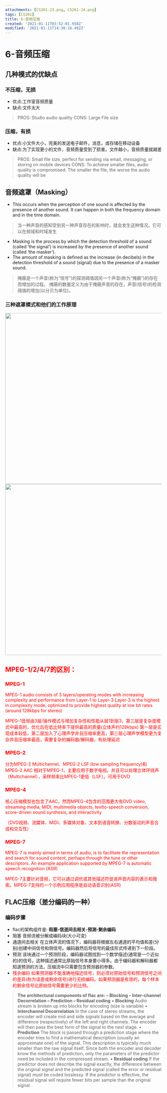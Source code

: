 ```yaml
---
attachments: [CS261-23.png, CS261-24.png]
tags: [CS261]
title: 6-音频压缩
created: '2021-01-11T03:52:01.958Z'
modified: '2021-01-11T14:30:16.492Z'
---
```


# 6-音频压缩

## 几种模式的优缺点
### 不压缩，无损
- 优点:工作室音频质量
- 缺点:文件太大
> PROS: Studio audio quality
CONS: Large File size

### 压缩，有损
- 优点:小文件大小，完美的发送电子邮件，消息，或存储在移动设备
- 缺点:为了实现更小的文件，音频质量受到了损害。文件越小，音频质量就越差
> PROS: Small file size, perfect for sending via email, messaging, or storing on mobile devices
CONS: To achieve smaller files, audio quality is compromised. The smaller the file, the worse the audio quality will be

## 音频遮罩（Masking）
- This occurs when the perception of one sound is affected by the presence of another sound. It can happen in both the frequency domain and in the time domain.
> 当一种声音的感知受到另一种声音存在的影响时，就会发生这种情况。它可以在频域和时域发生

- Masking is the process by which the detection threshold of a sound (called ‘the signal’) is increased by the presence of another sound (called ‘the masker’).
- The amount of masking is defined as the increase (in decibels) in the detection threshold of a sound (signal) due to the presence of a masker sound.
> 掩蔽是一个声音(称为“信号”)的探测阈值因另一个声音(称为“掩蔽”)的存在而增加的过程。
掩蔽的数量定义为由于掩蔽声音的存在，声音(信号)的检测阈值的增加(以分贝为单位)。

### 三种遮罩模式和他们的工作原理
<p>
<img src="@attachment/CS261-23.png" width="550">
<img src="@attachment/CS261-24.png" width="550">
</p>

## <font color="red">MPEG-1/2/4/7的区别：
### MPEG-1
MPEG-1 audio consists of 3 layers/operating modes with increasing complexity and performance from Layer-1 to Layer-3
Layer-3 is the highest in complexity mode, optimized to provide highest quality at low bit rates (around 128kbps for stereo)

MPEG-1音频由3层/操作模式与增加复杂性和性能从层1到层3，第三层是复杂度模式中最高的，优化后在低比特率下提供最高的质量(立体声约128kbps)
第一层是实现成本较低，第二层加入了心理声学并且压缩率更高，第三层心理声学模型更为复杂并且压缩率最高，需要复杂的编码器/解码器，有处理延迟

### MPEG-2
分为MPEG-2 Multichannel、MPEG-2 LSF (low sampling frequency)和 MPEG-2 AAC
相对于MPEG-1，主要应用于数字电视。并且可以处理立体环绕声（Multichannel），采样频率比MPEG-1更低（LSF）。可用于DVD

### MPEG-4
核心压缩模型也包含了AAC，然而MPEG-4包含的范围更大有DVD video, streaming media, MIDI, multimedia objects, textto-speech conversion, score-driven sound synthesis, and interactivity

（DVD视频、流媒体、MIDI、多媒体对象、文本到语音转换、分数驱动的声音合成和交互性）.

### MPEG-7
MPEG-7 is mainly aimed in terms of audio, is to facilitate the representation and search for sound content, perhaps through the tune or other descriptors. An example application supported by MPEG-7 is automatic speech recognition (ASR)

MPEG-7主要针对音频，它可以通过调优或其他描述符促进声音内容的表示和搜索。MPEG-7支持的一个示例应用程序是自动语音识别(ASR)

</font>

## FLAC压缩（差分编码的一种）

### 编码步骤
- flac的架构组件是: **阻塞-信道间去相关-预测-剩余编码**
- 阻塞
音频流被分解成编码块(大小可变)
- 通道间去相关
在立体声流的情况下，编码器将根据左右通道的平均值和差(分别)创建中间信号和侧信号。编码器然后将信号的最佳形式传递到下一阶段。
- 预测
该块通过一个预测阶段，编码器试图找到一个数学描述(通常是一个近似的)的信号。这种描述通常比原始信号本身要小得多。由于编码器和解码器都知道预测的方法，压缩流中只需要包含预测器的参数。
- <font color="red">残余编码
如果预测器不能准确地描述信号，则必须对原始信号和预测信号之间的差异(称为误差或剩余信号)进行无损编码。如果预测器是有效的，每个样本的剩余信号比原始信号需要更少的比特。</font>
> **The architectural components of flac are: – Blocking – Inter-channel Decorrelation – Prediction – Residual coding**
• **Blocking**
 Audio stream is broken up into blocks for encoding (size is variable)
• **Interchannel Decorrelation**
In the case of stereo streams, the encoder will create mid and side signals based on the average and difference (respectively) of the left and right channels. The encoder will then pass the best form of the signal to the next stage.
• **Prediction**
The block is passed through a prediction stage where the encoder tries to find a mathematical description (usually an approximate one) of the signal. This description is typically much smaller than the raw signal itself. Since both the encoder and decoder know the methods of prediction, only the parameters of the predictor need be included in the compressed stream. 
• **Residual coding**
If the predictor does not describe the signal exactly, the difference between the original signal and the predicted signal (called the error or residual signal) must be coded losslessy. If the predictor is effective, the residual signal will require fewer bits per sample than the original signal. 

